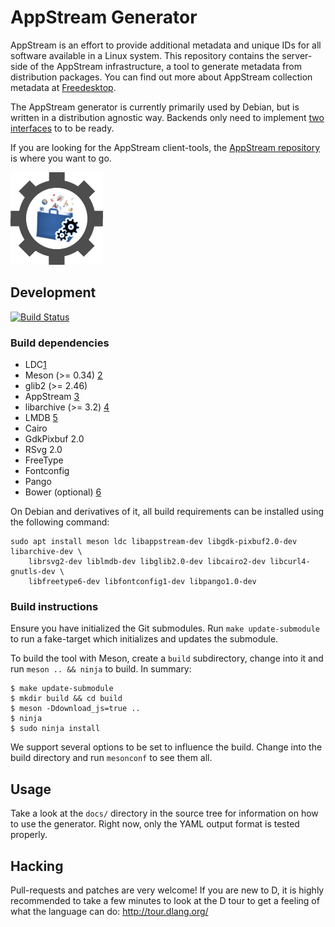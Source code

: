 # AppStream Generator

AppStream is an effort to provide additional metadata and unique IDs for all software available in a Linux system.
This repository contains the server-side of the AppStream infrastructure, a tool to generate metadata from distribution packages. You can find out more about AppStream collection metadata at [Freedesktop](https://www.freedesktop.org/software/appstream/docs/chap-CollectionData.html).

The AppStream generator is currently primarily used by Debian, but is written in a distribution agnostic way. Backends only need to implement [two interfaces](src/asgen/backends/interfaces.d) to to be ready.

If you are looking for the AppStream client-tools, the [AppStream repository](https://github.com/ximion/appstream) is where you want to go.

![AppStream Generator Logo](data/templates/default/static/img/asgen.png "AppStream Generator")


## Development
[![Build Status](https://travis-ci.org/ximion/appstream-generator.svg?branch=master)](https://travis-ci.org/ximion/appstream-generator)

### Build dependencies

 * LDC[1]
 * Meson (>= 0.34) [2]
 * glib2 (>= 2.46)
 * AppStream [3]
 * libarchive (>= 3.2) [4]
 * LMDB [5]
 * Cairo
 * GdkPixbuf 2.0
 * RSvg 2.0
 * FreeType
 * Fontconfig
 * Pango
 * Bower (optional) [6]

[1]: https://github.com/ldc-developers/ldc/releases
[2]: http://mesonbuild.com/
[3]: https://github.com/ximion/appstream
[4]: http://www.libarchive.org/
[5]: http://symas.com/mdb/
[6]: http://bower.io/

On Debian and derivatives of it, all build requirements can be installed using the following command:
```ShellSession
sudo apt install meson ldc libappstream-dev libgdk-pixbuf2.0-dev libarchive-dev \
    librsvg2-dev liblmdb-dev libglib2.0-dev libcairo2-dev libcurl4-gnutls-dev \
    libfreetype6-dev libfontconfig1-dev libpango1.0-dev
```

### Build instructions

Ensure you have initialized the Git submodules. Run `make update-submodule` to run a fake-target which initializes and updates the submodule.

To build the tool with Meson, create a `build` subdirectory, change into it and run `meson .. && ninja` to build.
In summary:

```ShellSession
$ make update-submodule
$ mkdir build && cd build
$ meson -Ddownload_js=true ..
$ ninja
$ sudo ninja install
```

We support several options to be set to influence the build. Change into the build directory and run `mesonconf` to see them all.

## Usage

Take a look at the `docs/` directory in the source tree for information on how to use the generator. Right now, only the YAML output format is tested properly.

## Hacking

Pull-requests and patches are very welcome! If you are new to D, it is highly recommended to take a few minutes to look at the D tour to get a feeling of what the language can do: http://tour.dlang.org/
